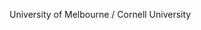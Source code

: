 [//]: # (Created by ./bin/manage_files.pl from ./species/Haemonchus_contortus/PRJNA205202/Haemonchus_contortus_PRJNA205202.summary.html on Thu Jun 11 13:44:17 2020)
University of Melbourne / Cornell University
